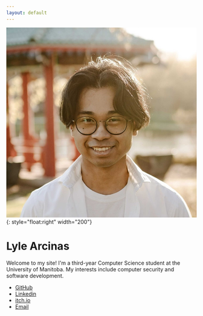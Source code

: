 ```yaml
---
layout: default
---
```


![headshot](assets/headshot.jpg){: style="float:right" width="200"}
# Lyle Arcinas 
Welcome to my site! I'm a third-year Computer Science student at the University of Manitoba. My interests include computer security and software development. 
- [GitHub](https://github.com/lylearcinas)
- [Linkedin](https://linkedin.com/in/lyle-arcinas)
- [itch.io](https://lelrc.itch.io/)
- [Email](mailto:lyle@arcinas.info)